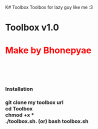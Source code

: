 K# Toolbox
Toolbox for lazy guy like me :3
<h1>Toolbox v1.0<h1>
<h1 style="color:red;">Make by Bhonepyae<h1>
<br>
<h3>Installation<h3>
<p>git clone my toolbox url
<br>cd Toolbox
<br>chmod +x * 
<br>./toolbox.sh. (or) bash toolbox.sh<p>
